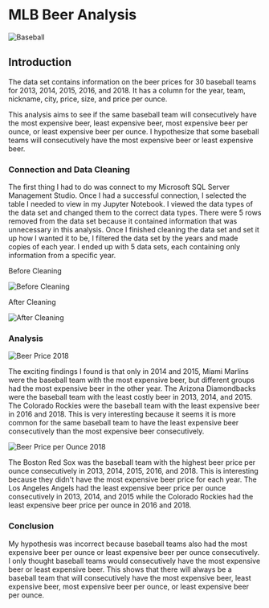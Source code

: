 # MLB Beer Analysis
![Baseball](https://user-images.githubusercontent.com/60836219/154823843-7b09613d-542b-42bd-bacb-ce4732e8d0c4.jpg)

## Introduction
The data set contains information on the beer prices for 30 baseball teams for 2013, 2014, 2015, 2016, and 2018. It has a column for the year, team, nickname, city, price, size, and price per ounce.

This analysis aims to see if the same baseball team will consecutively have the most expensive beer, least expensive beer, most expensive beer per ounce, or least expensive beer per ounce. I hypothesize that some baseball teams will consecutively have the most expensive beer or least expensive beer.

### Connection and Data Cleaning
The first thing I had to do was connect to my Microsoft SQL Server Management Studio. Once I had a successful connection, I selected the table I needed to view in my Jupyter Notebook. I viewed the data types of the data set and changed them to the correct data types. There were 5 rows removed from the data set because it contained information that was unnecessary in this analysis. Once I finished cleaning the data set and set it up how I wanted it to be, I filtered the data set by the years and made copies of each year. I ended up with 5 data sets, each containing only information from a specific year.

Before Cleaning

![Before Cleaning](https://user-images.githubusercontent.com/60836219/154824711-d7ab7289-d194-4eeb-b9c5-32a0f9f31270.PNG)

After Cleaning

![After Cleaning](https://user-images.githubusercontent.com/60836219/154824713-c4edaa38-69f5-4ae6-a3ac-fb23741295a1.PNG)

### Analysis

![Beer Price 2018](https://user-images.githubusercontent.com/60836219/154824399-5ea3d7b2-d1ec-46c3-aa57-b56484005a08.png)

The exciting findings I found is that only in 2014 and 2015, Miami Marlins were the baseball team with the most expensive beer, but different groups had the most expensive beer in the other year. The Arizona Diamondbacks were the baseball team with the least costly beer in 2013, 2014, and 2015. The Colorado Rockies were the baseball team with the least expensive beer in 2016 and 2018. This is very interesting because it seems it is more common for the same baseball team to have the least expensive beer consecutively than the most expensive beer consecutively.

![Beer Price per Ounce 2018](https://user-images.githubusercontent.com/60836219/154824414-ec6532e7-7169-4b22-80f3-69be8523e8a2.png)

The Boston Red Sox was the baseball team with the highest beer price per ounce consecutively in 2013, 2014, 2015, 2016, and 2018. This is interesting because they didn't have the most expensive beer price for each year. The Los Angeles Angels had the least expensive beer price per ounce consecutively in 2013, 2014, and 2015 while the Colorado Rockies had the least expensive beer price per ounce in 2016 and 2018.

### Conclusion
My hypothesis was incorrect because baseball teams also had the most expensive beer per ounce or least expensive beer per ounce consecutively. I only thought baseball teams would consecutively have the most expensive beer or least expensive beer. This shows that there will always be a baseball team that will consecutively have the most expensive beer, least expensive beer, most expensive beer per ounce, or least expensive beer per ounce. 
